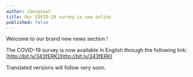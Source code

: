 ```yaml
---
author: cbouysset
title: Our COVID-19 survey is now online
published: false
---
```


Welcome to our brand new news section !

The COVID-19 survey is now available in English through the following link: [http://bit.ly/343fERK](http://bit.ly/343fERK)

Translated versions will follow very soon.